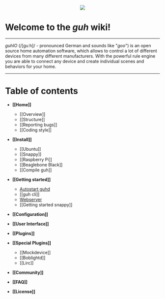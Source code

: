 <div style="text-align:center"><img src ="http://guh.guru/downloads/press/guhIO.png" /></div>

# Welcome to the *guh* wiki!
--------------------------------------------
*guhIO* (/[guːh]/ - pronounced German and sounds like "*goo*") is an open source home automation software, which allows to control a lot of different devices from many different manufacturers. With the powerful rule engine you are able to connect any device and create individual scenes and behaviors for your home. 

--------------------------------------------
# Table of contents
* **[[Home]]**
    * [[Overview]]
    * [[Structure]]
    * [[Reporting bugs]]
    * [[Coding style]]

* **[[Install]]**
    * [[Ubuntu]]
    * [[Snappy]]
    * [[Raspberry Pi]]
    * [[Beaglebone Black]]
    * [[Compile guh]]

* **[[Getting started]]**
    * [Autostart guhd](https://github.com/guh/guh/wiki/Getting-started#autostart-guhd)
    * [[guh cli]]
    * [Webserver](https://github.com/guh/guh/wiki/Getting-started#guh-webserver)
    * [[Getting started snappy]]

* **[[Configuration]]**

* **[[User Interface]]**

* **[[Plugins]]**

* **[[Special Plugins]]**
    * [[Mockdevice]]
    * [[Boblightd]]
    * [[Lirc]]

* **[[Community]]**

* **[[FAQ]]**

* **[[License]]**

    











